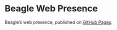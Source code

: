 # Beagle Web Presence

Beagle’s web presence, published on [GitHub Pages](https://jGleitz.github.io/Beagle/branches/fix-null-handling-matcher).